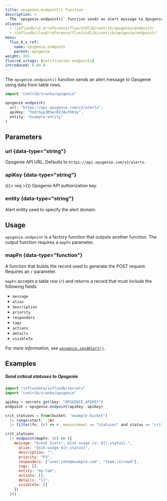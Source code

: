 ```yaml
---
title: opsgenie.endpoint() function
description: >
  The `opsgenie.endpoint()` function sends an alert message to Opsgenie using data from table rows.
aliases:
  - /influxdb/v2.0/reference/flux/stdlib/contrib/opsgenie/endpoint/
  - /influxdb/cloud/reference/flux/stdlib/contrib/opsgenie/endpoint/
menu:
  flux_0_x_ref:
    name: opsgenie.endpoint
    parent: opsgenie
weight: 301
flux/v0.x/tags: [notification endpoints]
introduced: 0.84.0
---
```


The `opsgenie.endpoint()` function sends an alert message to Opsgenie using data from table rows.

```js
import "contrib/sranka/opsgenie"

opsgenie.endpoint(
  url: "https://api.opsgenie.com/v2/alerts",
  apiKey: "YoUrSup3R5ecR37AuThK3y",
  entity: "example-entity"
)
```

## Parameters

### url {data-type="string"}
Opsgenie API URL.
Defaults to `https://api.opsgenie.com/v2/alerts`.

### apiKey {data-type="string"}
({{< req >}})
Opsgenie API authorization key.

### entity {data-type="string"}
Alert entity used to specify the alert domain.

## Usage
`opsgenie.endpoint` is a factory function that outputs another function.
The output function requires a `mapFn` parameter.

### mapFn {data-type="function"}
A function that builds the record used to generate the POST request.
Requires an `r` parameter.

`mapFn` accepts a table row (`r`) and returns a record that must include the
following fields:

- `message`
- `alias`
- `description`
- `priority`
- `responders`
- `tags`
- `actions`
- `details`
- `visibleTo`

_For more information, see [`opsgenie.sendAlert()`](/flux/v0.x/stdlib/contrib/sranka/opsgenie/sendalert/)._

## Examples

##### Send critical statuses to Opsgenie
```js
import "influxdata/influxdb/secrets"
import "contrib/sranka/opsgenie"

apiKey = secrets.get(key: "OPSGENIE_APIKEY")
endpoint = opsgenie.endpoint(apiKey: apiKey)

crit_statuses = from(bucket: "example-bucket")
  |> range(start: -1m)
  |> filter(fn: (r) => r._measurement == "statuses" and status == "crit")

crit_statuses
  |> endpoint(mapFn: (r) => ({
    message: "Great Scott!- Disk usage is: ${r.status}.",
      alias: "disk-usage-${r.status}",
      description: "",
      priority: "P3",
      responders: ["user:john@example.com", "team:itcrowd"],
      tags: [],
      entity: "my-lab",
      actions: [],
      details: "{}",
      visibleTo: []
    })
  )()
```
